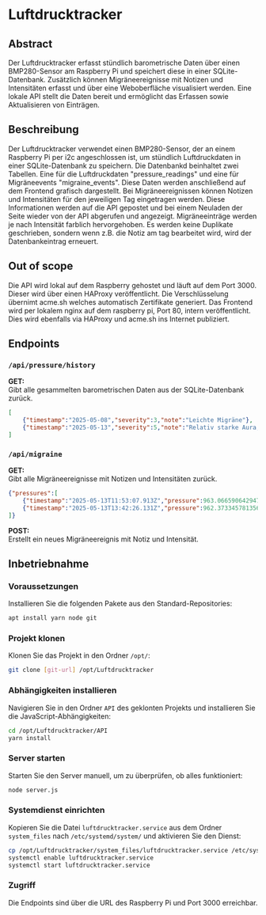 # Luftdrucktracker

## Abstract
Der Luftdrucktracker erfasst stündlich barometrische Daten über einen BMP280-Sensor am Raspberry Pi und speichert diese in einer SQLite-Datenbank. Zusätzlich können Migräneereignisse mit Notizen und Intensitäten erfasst und über eine Weboberfläche visualisiert werden. Eine lokale API stellt die Daten bereit und ermöglicht das Erfassen sowie Aktualisieren von Einträgen.

## Beschreibung
Der Luftdrucktracker verwendet einen BMP280-Sensor, der an einem Raspberry Pi per i2c angeschlossen ist, um stündlich Luftdruckdaten in einer SQLite-Datenbank zu speichern. Die Datenbankd beinhaltet zwei Tabellen. Eine für die Luftdruckdaten "pressure_readings" und eine für Migräneevents "migraine_events". Diese Daten werden anschließend auf dem Frontend grafisch dargestellt. Bei Migräneereignissen können Notizen und Intensitäten für den jeweiligen Tag eingetragen werden. Diese Informationen werden auf die API gepostet und bei einem Neuladen der Seite wieder von der API abgerufen und angezeigt. Migräneeinträge werden je nach Intensität farblich hervorgehoben. Es werden keine Duplikate geschrieben, sondern wenn z.B. die Notiz am tag bearbeitet wird, wird der Datenbankeintrag erneuert.

## Out of scope
Die API wird lokal auf dem Raspberry gehostet und läuft auf dem Port 3000. Dieser wird über einen HAProxy veröffentlicht. Die Verschlüsselung übernimt acme.sh welches automatisch Zertifikate generiert. Das Frontend wird per lokalem nginx auf dem raspberry pi, Port 80, intern veröffentlicht. Dies wird ebenfalls via HAProxy und acme.sh ins Internet publiziert.

## Endpoints

### `/api/pressure/history`

**GET:**  
Gibt alle gesammelten barometrischen Daten aus der SQLite-Datenbank zurück.
```json
[
    {"timestamp":"2025-05-08","severity":3,"note":"Leichte Migräne"},
    {"timestamp":"2025-05-13","severity":5,"note":"Relativ starke Aura, kaum Kopfschmerzen"}
]
```

### `/api/migraine`

**GET:**  
Gibt alle Migräneereignisse mit Notizen und Intensitäten zurück.

```json
{"pressures":[
    {"timestamp":"2025-05-13T11:53:07.913Z","pressure":963.0665906429475},
    {"timestamp":"2025-05-13T13:42:26.131Z","pressure":962.3733457813566}
]}
```

**POST:**  
Erstellt ein neues Migräneereignis mit Notiz und Intensität.

## Inbetriebnahme

### Voraussetzungen

Installieren Sie die folgenden Pakete aus den Standard-Repositories:

```bash
apt install yarn node git
```

### Projekt klonen

Klonen Sie das Projekt in den Ordner `/opt/`:

```bash
git clone [git-url] /opt/Luftdrucktracker
```

### Abhängigkeiten installieren

Navigieren Sie in den Ordner `API` des geklonten Projekts und installieren Sie die JavaScript-Abhängigkeiten:

```bash
cd /opt/Luftdrucktracker/API
yarn install
```

### Server starten

Starten Sie den Server manuell, um zu überprüfen, ob alles funktioniert:

```bash
node server.js
```

### Systemdienst einrichten

Kopieren Sie die Datei `luftdrucktracker.service` aus dem Ordner `system_files` nach `/etc/systemd/system/` und aktivieren Sie den Dienst:

```bash
cp /opt/Luftdrucktracker/system_files/luftdrucktracker.service /etc/systemd/system/
systemctl enable luftdrucktracker.service
systemctl start luftdrucktracker.service
```

### Zugriff

Die Endpoints sind über die URL des Raspberry Pi und Port 3000 erreichbar.
